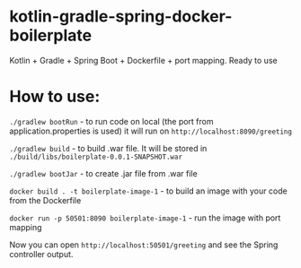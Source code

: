 # kotlin-gradle-spring-docker-boilerplate
Kotlin + Gradle + Spring Boot + Dockerfile + port mapping. Ready to use


# How to use:
`./gradlew bootRun` - to run code on local (the port from application.properties is used) it will run on `http://localhost:8090/greeting`

`./gradlew build` - to build .war file. It will be stored in `./build/libs/boilerplate-0.0.1-SNAPSHOT.war`

`./gradlew bootJar` - to create .jar file from .war file

`docker build . -t boilerplate-image-1` - to build an image with your code from the Dockerfile

`docker run -p 50501:8090 boilerplate-image-1` - run the image with port mapping

Now you can open `http://localhost:50501/greeting` and see the Spring controller output.